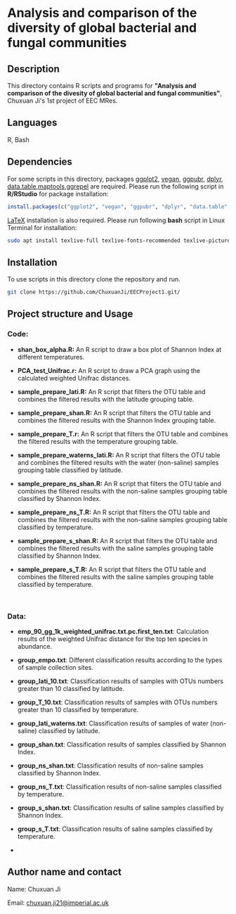 # Analysis and comparison of the diversity of global bacterial and fungal communities

## Description

This directory contains R scripts and programs for **"Analysis and comparison of the divesity of global bacterial and fungal communities"**, Chuxuan Ji's 1st project of EEC MRes.

## Languages

R, Bash

## Dependencies

For some scripts in this directory, packages [ggplot2](https://cran.r-project.org/web/packages/ggplot2/index.html), [vegan](https://cran.r-project.org/web/packages/vegan/index.html), [ggpubr](https://cran.r-project.org/web/packages/ggpubr/index.html), [dplyr](https://cran.r-project.org/web/packages/dplyr/index.html), [data.table](https://cran.r-project.org/web/packages/data.table/index.html),[maptools](https://cran.r-project.org/web/packages/maptools/index.html),[ggrepel](https://cran.r-project.org/web/packages/ggrepel/index.html) are required. 
Please run the following script in **R/RStudio** for package installation: 
```R
install.packages(c("ggplot2", "vegan", "ggpubr", "dplyr", "data.table", "maptools", "ggrepel"))
```


[LaTeX](https://www.latex-project.org/) installation is also required. Please run following **bash** script in Linux Terminal for installation:
```bash
sudo apt install texlive-full texlive-fonts-recommended texlive-pictures texlive-latex-extra imagemagick
```
## Installation

To use scripts in this directory clone the repository and run.

```bash
git clone https://github.com/ChuxuanJi/EECProject1.git/
```

## Project structure and Usage 

### Code:

- **shan_box_alpha.R:** An R script to draw a box plot of Shannon Index at different temperatures.

- **PCA_test_Unifrac.r:** An R script to draw a PCA graph using the calculated weighted Unifrac distances.

- **sample_prepare_lati.R:** An R script that filters the OTU table and combines the filtered results with the latitude grouping table.

- **sample_prepare_shan.R:** An R script that filters the OTU table and combines the filtered results with the Shannon Index grouping table.

- **sample_prepare_T.r:** An R script that filters the OTU table and combines the filtered results with the temperature grouping table.

- **sample_prepare_waterns_lati.R:** An R script that filters the OTU table and combines the filtered results with the water (non-saline) samples grouping table classified by latitude.

- **sample_prepare_ns_shan.R:** An R script that filters the OTU table and combines the filtered results with the non-saline samples grouping table classified by Shannon Index.

- **sample_prepare_ns_T.R:** An R script that filters the OTU table and combines the filtered results with the non-saline samples grouping table classified by temperature.

- **sample_prepare_s_shan.R:** An R script that filters the OTU table and combines the filtered results with the saline samples grouping table classified by Shannon Index.

- **sample_prepare_s_T.R:** An R script that filters the OTU table and combines the filtered results with the saline samples grouping table classified by temperature.


<br/>

### Data: 
- **emp_90_gg_1k_weighted_unifrac.txt.pc.first_ten.txt**: Calculation results of the weighted Unifrac distance for the top ten species in abundance. 

- **group_empo.txt**: Different classification results according to the types of sample collection sites. 

- **group_lati_10.txt**: Classification results of samples with OTUs numbers greater than 10 classified by latitude. 

- **group_T_10.txt**: Classification results of samples with OTUs numbers greater than 10 classified by temperature. 

- **group_lati_waterns.txt**: Classification results of samples of water (non-saline) classified by latitude. 

- **group_shan.txt**: Classification results of samples classified by Shannon Index. 

- **group_ns_shan.txt**: Classification results of non-saline samples classified by Shannon Index. 

- **group_ns_T.txt**: Classification results of non-saline samples classified by temperature. 

- **group_s_shan.txt**: Classification results of saline samples classified by Shannon Index.

- **group_s_T.txt**: Classification results of saline samples classified by temperature. 

-


## Author name and contact

Name: Chuxuan Ji

Email: chuxuan.ji21@imperial.ac.uk